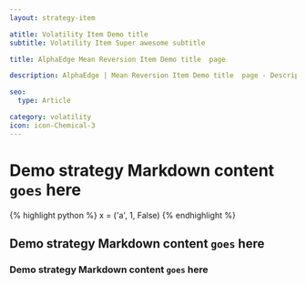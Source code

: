 ```yaml
---
layout: strategy-item

atitle: Volatility Item Demo title 
subtitle: Volatility Item Super awesome subtitle

title: AlphaEdge Mean Reversion Item Demo title  page

description: AlphaEdge | Mean Reversion Item Demo title  page - Description 160-260 chars

seo:
  type: Article

category: volatility
icon: icon-Chemical-3
---
```


# Demo strategy Markdown content `goes` here

{% highlight python %}
x = ('a', 1, False)
{% endhighlight %}

## Demo strategy Markdown content `goes` here
### Demo strategy Markdown content `goes` here